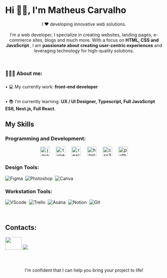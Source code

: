 <h1 align="left">Hi 👋🏽, I'm Matheus Carvalho </h1>
<p align="center">I ❤️ developing innovative web solutions. <br><br> I'm a web developer, I specialize in creating websites, landing pages, e-commerce sites, blogs and much more. With a focus on <strong>HTML, CSS and JavaScript
</strong>, I am <strong>passionate about creating user-centric experiences</strong> and leveraging technology for high-quality solutions.</p>&nbsp;

###

<h3 align="left">👨🏽‍💻 About me:</h3>

###

<p align="left">• 💻 My currently work:  <b>front-end developer</b></p>

###
<p align="left">• 📚 I’m currently learning: <b>UX / UI Designer, Typescript, Full JavaScript ES6, Next.js, Full React.</b></p>
 


## My Skills

### Programming and Development:

<div align="center">
  <img src="https://cdn.jsdelivr.net/gh/devicons/devicon/icons/javascript/javascript-original.svg" height="30" alt="javascript logo"  />
  <img width="12" />
  <img src="https://cdn.jsdelivr.net/gh/devicons/devicon/icons/typescript/typescript-original.svg" height="30" alt="typescript logo"  />
  <img width="12" />
  <img src="https://cdn.jsdelivr.net/gh/devicons/devicon/icons/react/react-original.svg" height="30" alt="react logo"  />
  <img width="12" />
  <img src="https://cdn.jsdelivr.net/gh/devicons/devicon/icons/html5/html5-original.svg" height="30" alt="html5 logo"  />
  <img width="12" />
  <img src="https://cdn.jsdelivr.net/gh/devicons/devicon/icons/css3/css3-original.svg" height="30" alt="css3 logo"  />
  <img width="12" />
  <img src="https://cdn.jsdelivr.net/gh/devicons/devicon/icons/python/python-original.svg" height="30" alt="python logo"  />
</div>

### Design Tools:

![Figma](https://img.shields.io/badge/Figma-F24E1E?style=for-the-badge&logo=figma&logoColor=white)&nbsp;
![Photoshop](https://img.shields.io/badge/Photoshop-31A8FF?style=for-the-badge&logo=adobe-photoshop&logoColor=white)&nbsp;
![Canva](https://img.shields.io/badge/Canva-%2300C4CC.svg?style=for-the-badge&logo=Canva&logoColor=white)&nbsp;



### Workstation Tools:

![VScode](https://img.shields.io/badge/vscode-007ACC?style=for-the-badge&logo=visual-studio-code&logoColor=white)&nbsp;
![Trello](https://img.shields.io/badge/Trello-0052CC?style=for-the-badge&logo=trello&logoColor=white)&nbsp;
![Asana](https://img.shields.io/badge/asana-273347?style=for-the-badge&logo=asana&logoColor=white)&nbsp;
![Notion](https://img.shields.io/badge/Notion-000000?style=for-the-badge&logo=notion&logoColor=white)&nbsp;
![Git](https://img.shields.io/badge/GIT-E44C30?style=for-the-badge&logo=git&logoColor=white)&nbsp;

&nbsp;
&nbsp;

## Contacts:


<div> 
<a href="https://www.instagram.com/ma_teteu" target="_blank"><img src="https://raw.githubusercontent.com/maurodesouza/profile-readme-generator/master/src/assets/icons/social/instagram/default.svg" width="52" height="40"></a>
<a href="https://www.linkedin.com/in/matheus-carvalho-014613152/" target="_blank"><img src="https://raw.githubusercontent.com/maurodesouza/profile-readme-generator/master/src/assets/icons/social/linkedin/default.svg"  target="_blank"></a> 
</div>

&nbsp;
&nbsp;





###

<p align="center">I'm confident that I can help you bring your project to life!</p>
